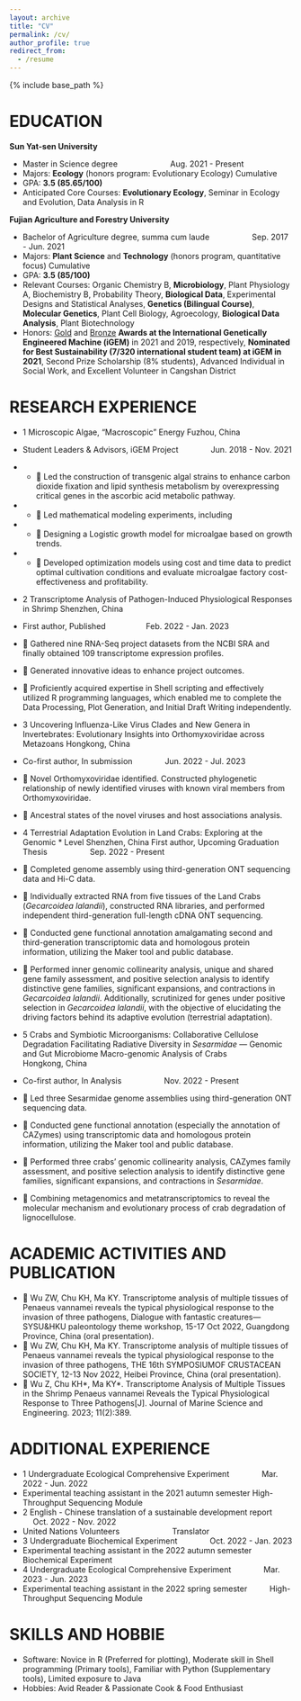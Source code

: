 ```yaml
---
layout: archive
title: "CV"
permalink: /cv/
author_profile: true
redirect_from:
  - /resume
---
```


{% include base_path %}

EDUCATION
======

**Sun Yat-sen University**
* Master in Science degree &emsp; &emsp; &emsp; &emsp; &emsp; Aug. 2021 - Present
* Majors: **Ecology** (honors program: Evolutionary Ecology) Cumulative
* GPA: **3.5 (85.65/100)**
* Anticipated Core Courses: **Evolutionary Ecology**, Seminar in Ecology and Evolution, Data Analysis in R

**Fujian Agriculture and Forestry University**								         
* Bachelor of Agriculture degree, summa cum laude &emsp; &emsp; &emsp; &emsp; Sep. 2017 - Jun. 2021 
* Majors: **Plant Science** and **Technology** (honors program, quantitative focus) Cumulative
* GPA: **3.5 (85/100)**
* Relevant Courses: Organic Chemistry B, **Microbiology**, Plant Physiology A, Biochemistry B, Probability 
Theory, **Biological Data**, Experimental Designs and Statistical Analyses, **Genetics 
(Bilingual Course)**, **Molecular Genetics**, Plant Cell Biology, Agroecology, **Biological Data 
Analysis**, Plant Biotechnology
* Honors: [Gold](https://2021.igem.org/Team:CHINA-FAFU) and [Bronze](https://2019.igem.org/Team:FAFU-CHINA)  **Awards at the International Genetically Engineered Machine (iGEM)** in 2021 
and 2019, respectively, **Nominated for Best Sustainability (7/320 international student team) at iGEM in 2021**, Second Prize Scholarship (8% students), Advanced Individual in Social Work, and Excellent Volunteer in Cangshan District


RESEARCH EXPERIENCE
======
* 1	Microscopic Algae, “Macroscopic” Energy				 			  Fuzhou, China
* Student Leaders & Advisors, iGEM Project	&emsp; &emsp; &emsp; Jun. 2018 - Nov. 2021
* * 	Led the construction of transgenic algal strains to enhance carbon dioxide fixation and lipid synthesis metabolism by overexpressing critical genes in the ascorbic acid metabolic pathway.
* * 	Led mathematical modeling experiments, including 
* * 	Designing a Logistic growth model for microalgae based on growth trends.
* * 	Developed optimization models using cost and time data to predict optimal cultivation conditions and evaluate microalgae factory cost-effectiveness and profitability.

* 2	Transcriptome Analysis of Pathogen-Induced Physiological Responses in Shrimp  Shenzhen, China
* First author, Published&emsp; &emsp; &emsp; &emsp; Feb. 2022 - Jan. 2023
* 	Gathered nine RNA-Seq project datasets from the NCBI SRA and finally obtained 109 transcriptome expression profiles.
* 	Generated innovative ideas to enhance project outcomes.
* 	Proficiently acquired expertise in Shell scripting and effectively utilized R programming languages, which enabled me to complete the Data Processing, Plot Generation, and Initial Draft Writing independently.

* 3	Uncovering Influenza-Like Virus Clades and New Genera in Invertebrates: Evolutionary Insights into Orthomyxoviridae across Metazoans		Hongkong, China
* Co-first author, In submission &emsp; &emsp; &emsp; Jun. 2022 - Jul. 2023
* 	Novel Orthomyxoviridae identified. Constructed phylogenetic relationship of newly identified viruses with known viral members from Orthomyxoviridae.
* 	Ancestral states of the novel viruses and host associations analysis.


* 4	Terrestrial Adaptation Evolution in Land Crabs: Exploring at the Genomic * Level   Shenzhen, China First author, Upcoming Graduation Thesis &emsp; &emsp; &emsp; &emsp; Sep. 2022 - Present
* 	Completed genome assembly using third-generation ONT sequencing data and Hi-C data.
* 	Individually extracted RNA from five tissues of the Land Crabs (_Gecarcoidea lalandii_), constructed RNA libraries, and performed independent third-generation full-length cDNA ONT sequencing.
* 	Conducted gene functional annotation amalgamating second and third-generation transcriptomic data and homologous protein information, utilizing the Maker tool and public database.
* 	Performed inner genomic collinearity analysis, unique and shared gene family assessment, and positive selection analysis to identify distinctive gene families, significant expansions, and contractions in _Gecarcoidea lalandii_.
Additionally, scrutinized for genes under positive selection in _Gecarcoidea lalandii_, with the objective of elucidating the driving factors behind its adaptive evolution (terrestrial adaptation).

* 5	Crabs and Symbiotic Microorganisms: Collaborative Cellulose Degradation Facilitating Radiative Diversity in _Sesarmidae_ — Genomic and Gut Microbiome Macro-genomic Analysis of Crabs	
Hongkong, China
* Co-first author, In Analysis &emsp; &emsp; &emsp; &emsp; Nov. 2022 - Present
* 	Led three Sesarmidae genome assemblies using third-generation ONT sequencing data.
* 	Conducted gene functional annotation (especially the annotation of CAZymes) using transcriptomic data and homologous protein information, utilizing the Maker tool and public database.
* 	Performed three crabs’ genomic collinearity analysis, CAZymes family assessment, and positive selection analysis to identify distinctive gene families, significant expansions, and contractions in _Sesarmidae_.
* 	Combining metagenomics and metatranscriptomics to reveal the molecular mechanism and evolutionary process of crab degradation of lignocellulose.
  
ACADEMIC ACTIVITIES AND PUBLICATION
======
* 	Wu ZW, Chu KH, Ma KY. Transcriptome analysis of multiple tissues of Penaeus vannamei reveals the typical physiological response to the invasion of three pathogens, Dialogue with fantastic creatures—SYSU&HKU paleontology theme workshop, 15-17 Oct 2022, Guangdong Province, China (oral presentation).
* 	Wu ZW, Chu KH, Ma KY. Transcriptome analysis of multiple tissues of Penaeus vannamei reveals the typical physiological response to the invasion of three pathogens, THE 16th SYMPOSIUMOF CRUSTACEAN SOCIETY, 12-13 Nov 2022, Heibei Province, China (oral presentation).
* 	Wu Z, Chu KH*, Ma KY*. Transcriptome Analysis of Multiple Tissues in the Shrimp Penaeus vannamei Reveals the Typical Physiological Response to Three Pathogens[J]. Journal of Marine Science and Engineering. 2023; 11(2):389.

ADDITIONAL EXPERIENCE
======
* 1	Undergraduate Ecological Comprehensive Experiment &emsp; &emsp; &emsp; Mar. 2022 - Jun. 2022 
* Experimental teaching assistant in the 2021 autumn semester 	High-Throughput Sequencing Module
* 2	English - Chinese translation of a sustainable development report &emsp; &emsp; &emsp; Oct. 2022 - Nov. 2022 
* United Nations Volunteers &emsp; &emsp; &emsp; &emsp; &emsp; Translator
* 3	Undergraduate Biochemical Experiment &emsp; &emsp; &emsp; Oct. 2022 - Jan. 2023 
* Experimental teaching assistant in the 2022 autumn semester &emsp; &emsp; &emsp; Biochemical Experiment
* 4	Undergraduate Ecological Comprehensive Experiment	&emsp; &emsp; &emsp; Mar. 2023 - Jun. 2023 
* Experimental teaching assistant in the 2022 spring semester &emsp; &emsp; High-Throughput Sequencing Module

  
SKILLS AND HOBBIE
======
* Software: Novice in R (Preferred for plotting), Moderate skill in Shell programming (Primary tools), Familiar with Python (Supplementary tools), Limited exposure to Java
* Hobbies: Avid Reader & Passionate Cook & Food Enthusiast

  
